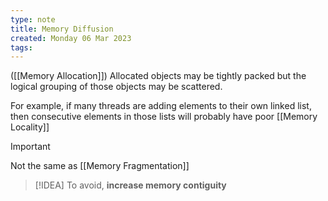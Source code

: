 ```yaml
---
type: note
title: Memory Diffusion
created: Monday 06 Mar 2023
tags: 
---
```

([[Memory Allocation]]) Allocated objects may be tightly packed but the logical grouping of those objects may be scattered.

For example, if many threads are adding elements to their own linked list, then consecutive elements in those lists will probably have poor [[Memory Locality]]

> [!Important]
> Not the same as [[Memory Fragmentation]]


> [!IDEA]
> To avoid, **increase memory contiguity**
